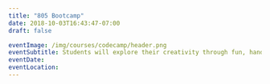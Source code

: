```yaml
---
title: "805 Bootcamp"
date: 2018-10-03T16:43:47-07:00
draft: false

eventImage: /img/courses/codecamp/header.png
eventSubtitle: Students will explore their creativity through fun, hands-on projects across four tracks ranging from coding to art & design. 
eventDate: 
eventLocation: 
---
```

